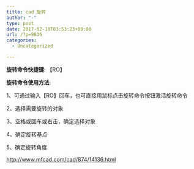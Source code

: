 ```yaml
---
title: cad 旋转
author: "-"
type: post
date: 2017-02-18T03:53:23+00:00
url: /?p=9836
categories:
  - Uncategorized

---
```

**旋转命令快捷键**: 【RO】

**旋转命令使用方法**: 

1、可通过输入【RO】回车，也可直接用鼠标点击旋转命令按钮激活旋转命令

2、选择需要旋转的对象

3、空格或回车或右击，确定选择对象

4、确定旋转基点

5、确定旋转角度


http://www.mfcad.com/cad/874/14136.html

